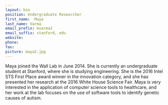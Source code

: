 ```yaml
---
layout: bio
position: Undergraduate Researcher
first_name:  Maya
last_name: Varma
email_prefix: mvarma2
email_suffix: stanford, edu
website:
phone:
fax:
picture: maya2.jpg
---
```


Maya joined the Wall Lab in June 2014. She is currently an undergraduate student at Stanford, where she is studying engineering. She is the 2016 Intel STS First Place award winner in the innovation category, and she has presented her research at the 2016 White House Science Fair. Maya is very interested in the application of computer science tools to healthcare, and her work at the lab focuses on the use of software tools to identify genetic causes of autism. 
